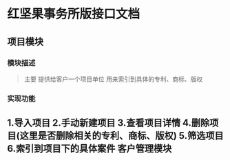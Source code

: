红坚果事务所版接口文档
=====================
项目模块
---------------------
### 模块描述
>主要 提供给客户一个项目单位 用来索引到具体的专利、商标、版权
### 实现功能
1.导入项目
2.手动新建项目
3.查看项目详情
4.删除项目(这里是否删除相关的专利、商标、版权)
5.筛选项目
6.索引到项目下的具体案件
客户管理模块
---------------------
